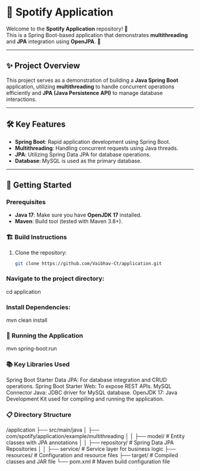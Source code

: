 # 📱 **Spotify Application**

Welcome to the **Spotify Application** repository! 🎵  
This is a Spring Boot-based application that demonstrates **multithreading** and **JPA** integration using **OpenJPA**. 🎸

---

## ✨ Project Overview  
This project serves as a demonstration of building a **Java Spring Boot** application, utilizing **multithreading** to handle concurrent operations efficiently and **JPA (Java Persistence API)** to manage database interactions.

---

## 🛠️ Key Features  
- **Spring Boot**: Rapid application development using Spring Boot.  
- **Multithreading**: Handling concurrent requests using Java threads.  
- **JPA**: Utilizing Spring Data JPA for database operations.  
- **Database**: MySQL is used as the primary database.

---

## 🚀 Getting Started  

### Prerequisites  
- **Java 17**: Make sure you have **OpenJDK 17** installed.  
- **Maven**: Build tool (tested with Maven 3.8+).  

### 🏗️ Build Instructions  
1. Clone the repository:  
   ```bash  
   git clone https://github.com/Vaibhav-Ct/application.git  
### Navigate to the project directory:
cd application  
### Install Dependencies:
mvn clean install  

### 🌟 Running the Application
mvn spring-boot:run  
### 📚 Key Libraries Used
Spring Boot Starter Data JPA: For database integration and CRUD operations.
Spring Boot Starter Web: To expose REST APIs.
MySQL Connector Java: JDBC driver for MySQL database.
OpenJDK 17: Java Development Kit used for compiling and running the application.

### 📋 Directory Structure

/application
├── src/main/java
│   ├── com/spotify/application/example/multithreading
│   │   ├── model/               # Entity classes with JPA annotations
│   │   ├── repository/           # Spring Data JPA Repositories
│   │   ├── service/              # Service layer for business logic
├── resources/                    # Configuration and resource files
├── target/                       # Compiled classes and JAR file
└── pom.xml                       # Maven build configuration file
